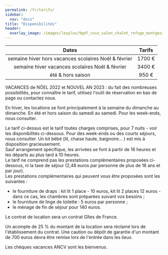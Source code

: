 ```yaml
---
permalink: /fr/tarifs/
sidebar:
  nav: "docs"
title: "Disponibilités"
header:
  overlay_image: /images/lesplus/9gdf_coin_salon_chalet_refuge_montgesin_plagne.jpg
---
```


|                         Dates                        | Tarifs |
|:----------------------------------------------------:|:------:|
| semaine hiver hors vacances scolaires Noël & février | 1700&nbsp;€ |
|    semaine hiver vacances scolaires Noël & février   | 3400&nbsp;€ |
|                   été & hors saison                  |  950&nbsp;€ |

VACANCES de NÖEL 2022 et NOUVEL AN 2023 : du fait des nombreuses possibilités, pour connaître le tarif, utilisez l'outil de réservation en bas de page ou contactez nous.   

En hiver, les locations se font principalement à la semaine du dimanche au dimanche. En été et hors saison du samedi au samedi. Pour les week-ends, nous consulter.   

Le tarif ci-dessus est le tarif toutes charges comprises, pour 7 nuits - voir les disponibilités ci-dessous. Pour des week-ends ou des courts séjours, nous consulter. Un kit bébé (lit, chaise haute, baignoire… ) est mis à disposition gracieusement.   
Sauf arrangement spécifique, les arrivées se font à partir de 16 heures et les départs au plus tard à 10 heures.  
Le tarif ne comprend pas les prestations complémentaires proposées ci-dessous, ni la taxe de séjour (2,48 euros par personne de plus de 18 ans et par jour).  
Les prestations complémentaires qui peuvent vous être proposées sont les suivantes :  
- le fourniture de draps : kit lit 1 place - 10 euros, kit lit 2 places 12 euros - dans ce cas, les chambres sont préparées suivant vos besoins ;  
- le fourniture de linge de toilette : 5 euros par personne ;  
- le ménage de fin de séjour pour 140 euros. 
 
Le contrat de location sera un contrat Gîtes de France. 

Un acompte de 25 % du montant de la location sera réclamé lors de l'établissement du contrat. Une caution ou dépôt de garantie d'un montant de 700 euros devra être remise lors de l'entrée dans les lieux.  

Les chèques vacances ANCV sont les bienvenus.  

<p style="text-align: center;">
<script type='text/javascript'>
  var parametresWidget = {
    key : 'tftr8_fc',
    numGite : '73G148140',
    widget : 'resa',
    langue : 'UK'
  };
  widgetIteaGL(parametresWidget);
</script>
</p>
